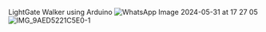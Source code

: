 LightGate Walker using Arduino
![WhatsApp Image 2024-05-31 at 17 27 05](https://github.com/EdbertHandjaja1/LightGate-Walker/assets/166469178/3c0f9d32-4a89-4ed7-a2d8-aeb899be4d2e)
![IMG_9AED5221C5E0-1](https://github.com/EdbertHandjaja1/LightGate-Walker/assets/166469178/0bfdf8cb-cf8d-4ab0-85da-ea6a5ac8c5fe)
